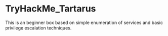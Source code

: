 # TryHackMe_Tartarus
This is an beginner box based on simple enumeration of services and basic privilege escalation techniques.
